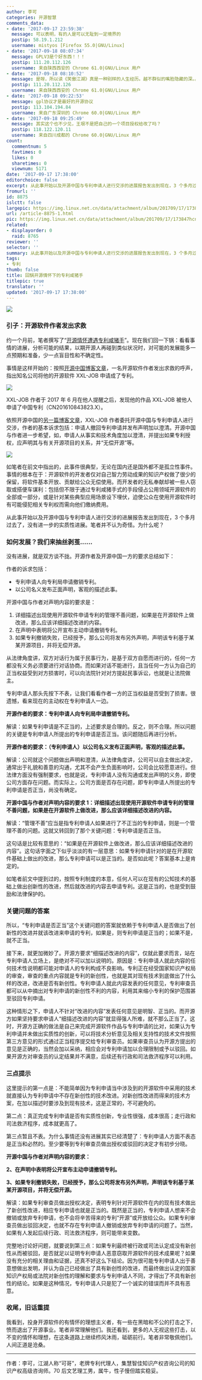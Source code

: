 ```yaml
---
author: 李可
categories: 开源智慧
comments_data:
- date: '2017-09-17 23:59:38'
  message: 可以表明，有的人是可以无耻到一定境界的
  postip: 58.19.1.212
  username: mistyos [Firefox 55.0|GNU/Linux]
- date: '2017-09-18 08:07:34'
  message: GPLV3是个好东西！！！
  postip: 111.20.112.126
  username: 来自陕西西安的 Chrome 61.0|GNU/Linux 用户
- date: '2017-09-18 08:10:52'
  message: 是呀，所以读《笑傲江湖》真是一种别样的人生经历。越不群似的嘴脸隐藏的深。。。大理想往往是私利套现的遮羞布。当下讲情怀才能真正巩固私利，你说是为了私利，那很容易死在那些越不群手里！！！
  postip: 111.20.112.126
  username: 来自陕西西安的 Chrome 61.0|GNU/Linux 用户
- date: '2017-09-18 09:22:53'
  message: gpl协议才是最好的开源协议
  postip: 113.104.194.84
  username: 来自广东深圳的 Chrome 60.0|GNU/Linux 用户
- date: '2017-09-18 09:25:49'
  message: 其实这个也不少见，王垠不是把自己的一个项目授权给改了吗？
  postip: 118.122.120.11
  username: 来自四川成都的 Chrome 60.0|GNU/Linux 用户
count:
  commentnum: 5
  favtimes: 0
  likes: 0
  sharetimes: 0
  viewnum: 5171
date: '2017-09-17 17:38:00'
editorchoice: false
excerpt: 从此事开始以及开源中国与专利申请人进行交涉的进展报告发出到现在，3 个多月过去了，没有进一步的实质性进展。笔者并不认为奇怪。为什么呢？ 
fromurl: ''
id: 8875
islctt: false
largepic: https://img.linux.net.cn/data/attachment/album/201709/17/173847hcneggggglcg5u56.jpg
url: /article-8875-1.html
pic: https://img.linux.net.cn/data/attachment/album/201709/17/173847hcneggggglcg5u56.jpg.thumb.jpg
related:
- displayorder: 0
  raid: 8765
reviewer: ''
selector: ''
summary: 从此事开始以及开源中国与专利申请人进行交涉的进展报告发出到现在，3 个多月过去了，没有进一步的实质性进展。笔者并不认为奇怪。为什么呢？ 
tags:
- 专利
thumb: false
title: 回锅开源情怀下的专利咸猪手
titlepic: true
translator: ''
updated: '2017-09-17 17:38:00'
---
```


![](/data/attachment/album/201709/17/173847hcneggggglcg5u56.jpg)


### 引子：开源软件作者发出求救


约一个月前，笔者撰写了“[开源情怀遭遇专利咸猪手](/article-8765-1.html)”。现在我们回一下锅：看看事情的进展，分析可能的结果，以期开源人再碰到类似状况时，对可能的发展能多一点预期和准备，少一点盲目性和不确定性。


事情是这样开始的：按照[开源中国博客文章](https://my.oschina.net/xuxueli/blog/918201)，一名开源软件作者发出求救的呼声，指出知名公司将他的开源软件 XXL-JOB 申请成了专利。


![](/data/attachment/album/201709/17/173318m33nhsesszmjmh33.png)


XXL-JOB 作者于 2017 年 6 月在他人提醒之后，发现他的作品 XXL-JOB 被他人申请了中国专利（CN201610843823.X）。


依照开源中国的[另一篇博客文章](https://my.oschina.net/javayou/blog/918941)，XXL-JOB 作者委托开源中国与专利申请人进行交涉，作者的基本诉求包括：申请人撤回专利申请并发布声明加以澄清。开源中国与作者进一步希望，如，申请人从事实和技术角度加以澄清，并提出如果专利授权，应声明其与有关开源项目的关系，并“无偿开源”等。


![](/data/attachment/album/201709/17/173337ajlhhjzjkkhlmqrs.png)


如笔者在前文中指出的，此事件很典型，无论在国内还是国外都不是孤立性事件。事情的根本在于：开源软件的开发者仅对自己智力劳动成果的知识产权做了很少的保留，将软件基本开放、贡献给公众无偿使用。而开发者的无私奉献却被一些人窃取或搭便车谋利：包括但不限于通过专利咸猪手式的手段侵占公用领域开源软件的全部或一部分，或是针对某些典型应用场景设下埋伏，迫使公众在使用开源软件时有可能侵犯相关专利权而需向他们缴纳费用。


从此事开始以及开源中国与专利申请人进行交涉的进展报告发出到现在，3 个多月过去了，没有进一步的实质性进展。笔者并不认为奇怪。为什么呢？ 


### 如何发展？我们来抽丝剥茧……


没有进展，就是双方谈不拢。开源作者及开源中国一方的要求总结如下：


作者的诉求包括：


* 专利申请人向专利局申请撤销专利。
* 以公司名义发布正面声明，客观的描述此事。


开源中国与作者对声明内容的要求是：


1. 详细描述出现使用开源软件申请专利的管理不善问题，如果是在开源软件上做改进，那么应该详细描述改进的内容。
2. 在声明中表明将公开宣布主动申请撤销专利。
3. 如果专利撤销失败，已经授予，那么公司将发布另外声明，声明该专利基于某某开源项目，并将无偿开源。


从法律角度讲，双方对话行为属于民事行为，是基于双方自愿而进行的，任何一方都没有义务必须要进行对话协商。而如果对话不能进行，且当任何一方认为自己的正当权益受到对方损害时，可以向法院针对对方提起民事诉讼，也就是让法院做主。


专利申请人那头先按下不表，让我们看看作者一方的正当权益是否受到了损害。很遗憾，看来现在的主动权在专利申请人一边。


**开源作者的要求：专利申请人向专利局申请撤销专利。**


解读：如果专利申请是不正当的，上述要求是合理的。反之，则不合理。所以问题的关键是专利申请人所提出的专利申请是否正当。该问题随后再进行分析。


**开源作者的要求：（专利申请人）以公司名义发布正面声明，客观的描述此事。**


解读：公司就这个问题做出声明和澄清，从法律角度讲，公司可以自主做出决定，通常出于礼貌和善意的沟通，尤其不会产生负面影响时，公司会比较愿意进行。但法律方面没有强制要求，也就是说，专利申请人没有沟通或发出声明的义务，即使公司方面存在问题。而实际上，公司方面是否存在问题，即专利申请人所提出的专利申请是否正当，尚没有确定。


**开源中国与作者对声明内容的要求 1：详细描述出现使用开源软件申请专利的管理不善问题，如果是在开源软件上做改进，那么应该详细描述改进的内容。**


解读：“管理不善”应当是指专利申请人如果进行了不正当的专利申请，则是一个管理不善的问题。这就又转回到了那个关键问题：专利申请是否正当。


这句话是比较有意思的：“如果是在开源软件上做改进，那么应该详细描述改进的内容”。这句话字面之下似乎淡淡的有一层意思：如果专利申请针对的是在开源软件基础上做出的改进，那么专利申请可以是正当的。是否如此呢？答案基本上是肯定的。


如笔者前文中提到过的，按照专利制度的本意，任何人可以在现有的公知技术的基础上做出创新性的改进，然后就改进的内容去申请专利。这是正当的，也是受到鼓励和法律保护的。 


### 关键问题的答案


所以，“专利申请是否正当”这个关键问题的答案就依赖于专利申请人是否做出了创新性的改进并就该改进来申请的专利，如果是，则专利申请是正当的；如果不是，就不正当。


接下来，就更加微妙了。开源方要求“细描述改进的内容”，仅就此要求而言，站在专利申请人立场上，是绝对不可以加以说明的。原因是：专利申请人就此内容的任何技术性说明都可能对申请人的专利构成不良影响。专利正在经受国家知识产权局的审查，审查的重点内容就是专利的新创性，也就是其对现有技术到底做出了什么样的改进，改进是否有新创性。专利申请人就此内容发表的任何意见，专利审查员都可以从中摘出对专利申请的新创性不利的内容，利用其来缩小专利的保护范围甚至驳回专利申请。


这种情形之下，申请人不针对“改进的内容”发表任何意见是明智、正当的。而开源方如果坚持要求申请人“细描述改进的内容”就显得强人所难，就不那么正当了。这时，开源方正确的做法是自己来完成开源软件作品与专利申请的比对，如果认为专利申请并未做出实质性的创新，可以将技术分析意见及相关支持性的技术文件按照第三方意见的形式通过正当程序提交给专利审查员。如果审查员认为开源方提出的意见是正确的，当然会加以采纳，相应会对专利申请加以合理限制或予以驳回。如果开源方对审查员的认定结果并不满意，后续还有行政和司法救济程序可以利用。


### 三点提示


这里提示的第一点是：不能简单因为专利申请当中涉及到的开源软件中采用的技术就直接认为专利申请中不存在新创性的技术改进。对新创性改进而得来的技术方案，在加以描述时要涉及到现有技术，这是正常的，不可避免的。


第二点：真正完成专利申请是否有实质性创新，专业性很强，成本很高；走行政和司法救济程序，成本就更高了。


第三点暂且不表。为什么事情还没有进展其实已经清楚了：专利申请人方面不表态是正当和必然的。至少要等到专利审查员做出授权或驳回的决定才有初步分晓。


**开源中国与作者对声明内容的要求：**


**2、在声明中表明将公开宣布主动申请撤销专利。**


**3、如果专利撤销失败，已经授予，那么公司将发布另外声明，声明该专利基于某某开源项目，并将无偿开源。**


解读：如果专利审查员做出授权决定，表明专利针对开源软件在内的现有技术做出了新创性改进，相应专利申请也就是正当的。既然是正当的，专利申请人想来不会撤销或放弃专利申请，也不会将辛苦得来的专利“开源”或开放给公众。如果专利审查员做出驳回决定，也就不存在专利申请人撤销或放弃专利申请的问题了。当然，如果有人发起后续行政、司法救济程序，则可能带来变数。 


完整地讨论好问题，就要说到第三点：如果专利最终被行政或司法认定成没有新创性从而被驳回，是否就足以证明专利申请人恶意窃取开源软件的技术成果呢？如果没有充分的相关理由和证据，还真不好这么下结论。因为很可能专利申请人出于善意想做出发明，并认为自己已经做出了具有新创性的改进，而最终做出认定的国家知识产权局或法院对新创性的理解和要求与专利申请人不同，才得出了不具有新创性的结论。如果是这种情况，专利申请人只是犯了一个诚实的错误而并不具有恶意。


### 收尾，旧话重提


我看到，投身开源软件的有情怀的理想主义者，有一些在黑暗和不公的打击之下，愤而退出了开源事业。笔者非常理解他们。我还看到，更多的人无视这些打击，以不变的情怀和理想，在这条道路上继续栉风沐雨，砥砺前行。笔者非常敬佩他们。人间正道是沧桑。




---


作者：李可，江湖人称“可哥”，老牌专利代理人，集慧智佳知识产权咨询公司的知识产权高级咨询师。70 后文艺理工男，属牛，性子慢但踏实稳妥。